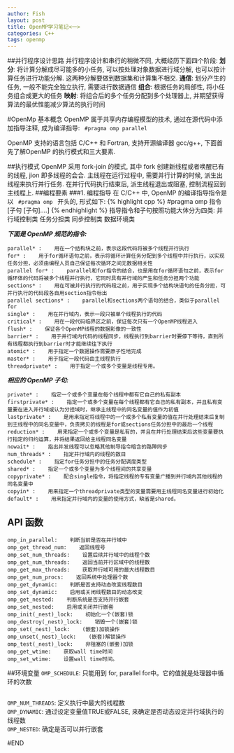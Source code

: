 ```yaml
---
author: Fish
layout: post
title: OpenMP学习笔记<一>
categories: C++
tags: openmp
---
```

##并行程序设计思路
并行程序设计和串行的稍微不同, 大概经历下面四个阶段:
    <b>划分</b>: 将计算分解成尽可能多的小任务, 可以按处理对象数据进行域分解, 也可以按计算任务进行功能分解. 这两种分解要做到数据集和计算集不相交.
    <b>通信</b>: 划分产生的任务, 一般不能完全独立执行, 需要进行数据通信
    <b>组合</b>: 根据任务的局部性, 将小任务组合成更大的任务
    <b>映射</b>: 将组合后的多个任务分配到多个处理器上, 并期望获得算法的最优性能减少算法的执行时间

#OpenMp 基本概念
OpenMP 属于共享内存编程模型的技术, 通过在源代码中添加指导注释, 成为编译指导: <code> #pragma omp parallel </code>


OpenMP 支持的语言包括 C/C++ 和 Fortran, 支持开源编译器 gcc/g++, 下面首先了解OpenMP 的执行模式和三大要素.
<!--more-->
##执行模式
OpenMP 采用 fork-join 的模式, 其中 fork 创建新线程或者唤醒已有的线程, jion 即多线程的会合. 主线程在运行过程中, 需要并行计算的时候, 派生出线程来执行并行任务. 在并行代码执行结束后, 派生线程退出或阻塞, 控制流程回到主线程上. 
##编程要素
###1. 编程指导
在 C/C++ 中, OpenMP 的编译指导指令是以 <code> #pragma omp </code> 开头的, 形式如下:
{% highlight cpp %}
#pragma omp 指令 [子句 [子句]....]
{% endhighlight %}
指导指令和子句按照功能大体分为四类:
    并行域控制类
    任务分担类
    同步控制类
    数据环境类


    
***下面是 OpenMP 规范的指令:***


    parallel* :    用在一个结构块之前，表示这段代码将被多个线程并行执行
    for* :    用于for循环语句之前，表示将循环计算任务分配到多个线程中并行执行，以实现任务分担，必须由编程人员自己保证每次循环之间无数据相关性
    parallel for* :    parallel和for指令的结合，也是用在for循环语句之前，表示for循环体的代码将被多个线程并行执行，它同时具有并行域的产生和任务分担两个功能
    sections* :    用在可被并行执行的代码段之前，用于实现多个结构块语句的任务分担，可并行执行的代码段各自用section指令标出
    parallel sections* :    parallel和sections两个语句的结合，类似于parallel for
    single* :    用在并行域内，表示一段只被单个线程执行的代码
    critical* :    用在一段代码临界区之前，保证每次只有一个OpenMP线程进入
    flush* :    保证各个OpenMP线程的数据影像的一致性
    barrier* :    用于并行域内代码的线程同步，线程执行到barrier时要停下等待，直到所有线程都执行到barrier时才能继续往下执行
    atomic* :    用于指定一个数据操作需要原子性地完成
    master* :    用于指定一段代码由主线程执行
    threadprivate* :    用于指定一个或多个变量是线程专用。

***相应的 OpenMP 子句:***


    private* :    指定一个或多个变量在每个线程中都有它自己的私有副本
    firstprivate* :    指定一个或多个变量在每个线程都有它自己的私有副本，并且私有变量要在进入并行域或认为分担域时，继承主线程中的同名变量的值作为初值
    lastprivate* :    是用来指定将线程中的一个或多个私有变量的值在并行处理结束后复制到主线程中的同名变量中，负责拷贝的线程是for或sections任务分担中的最后一个线程
    reduction* :    用来指定一个或多个变量是私有的，并且在并行处理结束后这些变量要执行指定的归约运算，并将结果返回给主线程同名变量
    nowait* :    指出并发线程可以忽略其他制导指令暗含的路障同步
    num_threads* :    指定并行域内的线程的数目
    schedule* :    指定for任务分担中的任务分配调度类型
    shared* :    指定一个或多个变量为多个线程间的共享变量
    copyprivate* :    配合single指令，将指定线程的专有变量广播到并行域内其他线程的同名变量中
    copyin* :    用来指定一个threadprivate类型的变量需要用主线程同名变量进行初始化
    default* :    用来指定并行域内的变量的使用方式，缺省是shared。
## API 函数

    
    omp_in_parallel:    判断当前是否在并行域中
    omp_get_thread_num:    返回线程号
    omp_set_num_threads:    设置后续并行域中的线程个数
    omp_get_num_threads:    返回当前并行区域中的线程数
    omp_get_max_threads:    获取并行域可用的最大线程数目
    omp_get_num_procs:    返回系统中处理器个数
    omp_get_dynamic:    判断是否支持动态改变线程数目
    omp_set_dynamic:    启用或关闭线程数目的动态改变
    omp_get_nested:    判断系统是否支持并行嵌套
    omp_set_nested:    启用或关闭并行嵌套
    omp_init(_nest)_lock:    初始化一个(嵌套)锁
    omp_destroy(_nest)_lock:    销毁一个(嵌套)锁
    omp_set(_nest)_lock:    (嵌套)加锁操作
    omp_unset(_nest)_lock:    (嵌套)解锁操作
    omp_test(_nest)_lock:    非阻塞的(嵌套)加锁
    omp_get_wtime:    获取wall time时间
    omp_set_wtime:    设置wall time时间。
##环境变量
<code>OMP_SCHEDULE</code>: 只能用到 for, parallel for中。它的值就是处理器中循环的次数


<code>
OMP_NUM_THREADS</code>: 定义执行中最大的线程数


<code>
OMP_DYNAMIC</code>: 通过设定变量值TRUE或FALSE, 来确定是否动态设定并行域执行的线程数


<code>
OMP_NESTED</code>: 确定是否可以并行嵌套

#END
